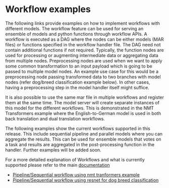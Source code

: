 # Workflow examples

The following links provide examples on how to implement workflows with different models. The workflow feature can be used for serving an ensemble of models and python functions through workflow APIs. A workflow is executed as a DAG where the nodes can be either models (MAR files) or functions specified in the workflow handler file. The DAG need not contain additional functions if not required. Typically, the function nodes are used for processing or augmenting intermediate data or aggregating data from multiple nodes. Preprocessing nodes are used when we want to apply some common transformation to an input payload which is going to be passed to multiple model nodes. An example use case for this would be a preprocessing node passing transformed data to two branches with model nodes (refer dog/breed classification example below). In other cases, having a preprocessing step in the model handler itself might suffice.

It is also possible to use the same mar file in multiple workflows and register them at the same time. The model server will create separate instances of this model for the different workflows. This is demonstrated in the NMT Transformers example where the English-to-German model is used in both back translation and dual translation workflows.

The following examples show the current workflows supported in this release. This include sequential pipeline and parallel models where you can aggregate the results. This can be used for ensemble models that votes on a task and results are aggregated in the post-processing function in the handler. Further examples will be added soon.

For a more detailed explanation of Workflows and what is currently supported please refer to the main [documentation](../../docs/workflows.md)

 * [Pipeline/Sequential workflow using nmt tranformers example](nmt_tranformers_pipeline/)
 * [Pipeline/Sequential workflow using resnet for dog breed classification](dog_breed_classification/)
